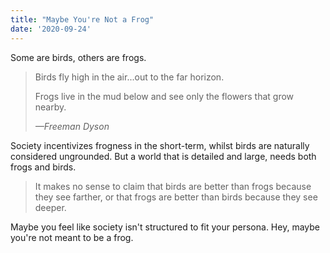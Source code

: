 ```yaml
---
title: "Maybe You're Not a Frog"
date: '2020-09-24'
---
```


Some are birds, others are frogs.

> Birds fly high in the air...out to the far horizon.
>
> Frogs live in the mud below and see only the flowers that grow nearby.
>
> <cite>—Freeman Dyson</cite>

Society incentivizes frogness in the short-term, whilst birds are naturally considered ungrounded. But a world that is detailed and large, needs both frogs and birds.

> It makes no sense to claim that birds are better than frogs because they see farther, or that frogs are better than birds because they see deeper.

Maybe you feel like society isn't structured to fit your persona. Hey, maybe you're not meant to be a frog.
